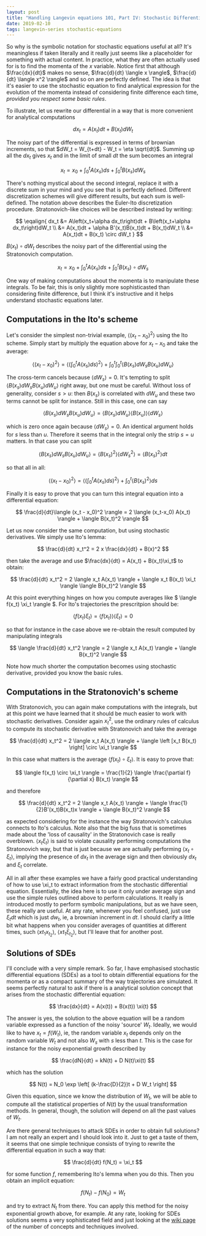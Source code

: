```yaml
---
layout: post
title: "Handling Langevin equations 101, Part IV: Stochastic Differential Equations"
date: 2019-02-10
tags: langevin-series stochastic-equations
---
```


So why is the symbolic notation for stochastic equations useful at all? It's meaningless if taken literally and it really just seems like a placeholder for something with actual content. In practice, what they are often actually used for is to find the momenta of the $x$ variable. Notice first that although $\frac{dx}{dt}$ makes no sense, $\frac{d}{dt} \langle x \rangle$, $\frac{d}{dt} \langle x^2 \rangle$ and so on are perfectly defined. The idea is that it's easier to use the stochastic equation to find analytical expression for the evolution of the momenta instead of considering finite difference each time, _provided you respect some basic rules_.

To illustrate, let us rewrite our differential in a way that is more convenient for analytical computations

$$
dx_t = A(x_t)dt + B(x_t)dW_t
$$

The noisy part of the differential is expressed in terms of brownian increments, so that $dW_t = W_{t+dt} - W_t = \eta \sqrt{dt}$. Summing up all the $dx_t$ gives $x_t$ and in the limit of small $dt$ the sum becomes an integral

$$
x_t = x_0 + \int_0^t A(x_s)ds + \int_0^t B(x_s)dW_s
$$

There's nothing mystical about the second integral, replace it with a discrete sum in your mind and you see that is perfectly defined. Different discretization schemes will give different results, but each sum is well-defined. The notation above describes the Euler-Ito discretization procedure. Stratonovich-like choices will be described instead by writing:

$$
\eqalign{
dx_t &= A\left(x_t+\alpha dx_t\right)dt + B\left(x_t+\alpha dx_t\right)dW_t \\
        &= A(x_t)dt + \alpha B'(x_t)B(x_t)dt + B(x_t)dW_t \\
        &= A(x_t)dt + B(x_t) \circ dW_t
}
$$

$B(x_t) \circ dW_t$ describes the noisy part of the differential using the Stratonovich computation.

$$
x_t = x_0 + \int_0^t A(x_s)ds + \int_0^t B(x_s) \circ dW_s
$$


One way of making computations about the momenta is to manipulate these integrals. To be fair, this is only slightly more sophisticasted than considering finite difference, but I think it's instructive and it helps understand stochastic equations later. 

Computations in the Ito's scheme
---------------------------------

Let's consider the simplest non-trivial example, $\langle (x_t - x_0)^2 \rangle$ using the Ito scheme. Simply start by multiply the equation above for $x_t - x_0$ and take the average:

$$
\langle (x_t - x_0)^2 \rangle = \langle \left( \int_0^t A(x_s)ds \right)^2 \rangle + \int_0^t \int_0^t \langle B(x_s) dW_s B(x_u) dW_u \rangle
$$

The cross-term cancels because $\langle dW_s \rangle = 0$. It's tempting to split $\langle B(x_s) dW_s B(x_u) dW_u \rangle$ right away, but one must be careful. Without loss of generality, consider $s>u$: then $B(x_s)$ is correlated with $dW_u$ and these two terms cannot be split for instance. Still in this case, one can say

$$
\langle B(x_s) dW_s B(x_u) dW_u \rangle = \langle B(x_s) dW_u \rangle \langle B(x_u) \rangle \langle dW_s\rangle
$$

which is zero once again because $\langle dW_s \rangle = 0$. An identical argument holds for $s$ less than $u$. Therefore it seems that in the integral only the strip $s=u$ matters. In that case you can split 

$$
\langle B(x_s) dW_s B(x_u) dW_u \rangle = \langle B(x_s)^2 \rangle \langle dW_s^2 \rangle = \langle B(x_s)^2 \rangle dt
$$

so that all in all:

$$
\langle (x_t - x_0)^2 \rangle = \langle  \left( \int_0^t A(x_s)ds \right)^2 \rangle + \int_0^t \langle B(x_s)^2 \rangle ds
$$

Finally it is easy to prove that you can turn this integral equation into a differential equation:

$$
\frac{d}{dt}\langle (x_t - x_0)^2 \rangle =  2 \langle (x_t-x_0) A(x_t) \rangle + \langle B(x_t)^2 \rangle
$$

Let us now consider the same computation, but using stochastic derivatives. We simply use Ito's lemma:

$$
\frac{d}{dt} x_t^2 = 2 x \frac{dx}{dt} + B(x)^2
$$

then take the average and use $\frac{dx}{dt} = A(x_t) + B(x_t)\xi_t$ to obtain:

$$
\frac{d}{dt} x_t^2 = 2 \langle x_t A(x_t) \rangle + \langle x_t B(x_t) \xi_t \rangle \langle B(x_t)^2 \rangle
$$

At this point everything hinges on how you compute averages like $ \langle f(x_t) \xi_t \rangle $. For Ito's trajectories the prescritpion should be:

$$ 
\langle f(x_t) \xi_t \rangle = \langle f(x_t) \rangle \langle \xi_t \rangle = 0
$$

so that for instance in the case above we re-obtain the result computed by manipulating integrals

$$
\langle \frac{d}{dt} x_t^2 \rangle = 2 \langle x_t A(x_t) \rangle + \langle B(x_t)^2 \rangle
$$

Note how much shorter the computation becomes using stochastic derivative, provided you know the basic rules.

Computations in the Stratonovich's scheme
------------------------------------------

With Stratonovich, you can again make computations with the integrals, but at this point we have learned that it should be much easier to work with stochastic derivatives.  Consider again $x_t^2$, use the ordinary rules of calculus to compute its stochastic derivative with Stratonovich and take the average

$$
\frac{d}{dt} x_t^2 = 2 \langle x_t A(x_t) \rangle + \langle \left [x_t B(x_t) \right] \circ \xi_t \rangle
$$

In this case what matters is the average $\langle f(x_t) \circ \xi_t \rangle$. It is easy to prove that:

$$
\langle f(x_t) \circ \xi_t \rangle = \frac{1}{2}  \langle \frac{\partial f}{\partial x} B(x_t) \rangle
$$

and therefore

$$
\frac{d}{dt} x_t^2 = 2 \langle x_t A(x_t) \rangle + \langle \frac{1}{2}B'(x_t)B(x_t)x \rangle + \langle B(x_t)^2 \rangle
$$

as expected considering for the instance the way Stratonovich's calculus connects to Ito's calculus. Note also that the big fuss that is sometimes made about the 'loss of causality' in the Stratonovich case is really overblown. $\langle x_t \xi_t \rangle$ is said to violate causality performing computations the Stratonovich way, but that is just because we are actually performing $\langle x_t \circ \xi_t \rangle$, implying the presence of $dx_t$ in the average sign and then obviously $dx_t$ and $\xi_t$ correlate.

All in all after these examples we have a fairly good practical understanding of how to use \xi_t to extract information from the stochastic differential equation. Essentially, the idea here is to use it only under average sign and use the simple rules outlined above to perform calculations. It really is introduced mostly to perform symbolic manipulations, but as we have seen, these really are useful. At any rate, whenever you feel confused, just use $\xi_t dt$ which is just $dw_t$, ie, a brownian increment in $dt$. I should clarify a little bit what happens when you consider averages of quantities at different times, such $\langle x{t_1} x_{t_2} \rangle$, $\langle x{t_1}  \xi_{t_2} \rangle$, but I'll leave that for another post.

Solutions of SDEs
------------------

I'll conclude with a very simple remark. So far, I have emphasised stochastic differential equations (SDEs) as a tool to obtain differential equations for the momenta or as a compact summary of the way trajectories are simulated. It seems perfectly natural to ask if there is a analytical solution concept that arises from the stochastic differential equation:

$$
\frac{dx}{dt} = A(x(t)) + B(x(t)) \xi(t)
$$

The answer is yes, the solution to the above equation will be a random variable expressed as a function of the noisy 'source' $W_t$. Ideally, we would like to have $x_t = f(W_t)$, ie, the random variable $x_t$ depends only on the random variable $W_t$ and not also $W_s$ with $s$ less than $t$. This is the case for instance for the noisy exponential growth described by

$$
\frac{dN}{dt} = kN(t) + D N(t)\xi(t)
$$

which has the solution

$$
N(t) = N_0 \exp \left[ (k-\frac{D}{2})t + D W_t \right]
$$

Given this equation, since we know the distribution of $W_t$, we will be able to compute all the statistical properties of $N(t)$ by the usual transformation methods. In general, though, the solution will depend on all the past values of $W_t$.

Are there general techniques to attack SDEs in order to obtain full solutions? I am not really an expert and I should look into it. Just to get a taste of them, it seems that one simple technique consists of trying to rewrite the differential equation in such a way that:

$$
\frac{d}{dt} f(N_t) = \xi_t
$$

for some function $f$, remembering Ito's lemma when you do this. Then you obtain an implicit equation:

$$
f(N_t) - f(N_0) = W_t
$$

and try to extract $N_t$ from there. You can apply this method for the noisy exponential growth above, for example. At any rate, looking for SDEs solutions seems a very sophisticated field and just looking at the [wiki page](<https://en.wikipedia.org/wiki/Stochastic_differential_equation>) of the number of concepts and techniques involved.
